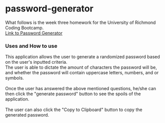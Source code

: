 # password-generator  
What follows is the week three homework for the University of Richmond Coding Bootcamp.  
[Link to Password Generator]( https://thebriankilpatrick.github.io/password-generator/)  

### Uses and How to use  
This application allows the user to generate a randomized password based on the user's inputted criteria.  
The user is able to dictate the amount of characters the password will be, and whether the password will
contain uppercase letters, numbers, and or symbols.  
<br>
Once the user has answered the above mentioned questions, he/she can then click the 
"generate password" button to see the spoils of the application.  
<br>
The user can also click the "Copy to Clipboard" button to copy the generated password.  
